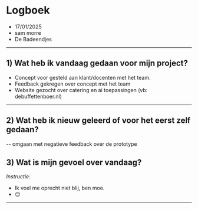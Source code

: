 # Logboek

- 17/01/2025
- sam morre
- De Badeendjes

---

## 1) Wat heb ik vandaag gedaan voor mijn project?

- Concept voor gesteld aan klant/docenten met het team.
- Feedback gekregen over concept met het team
- Website gezocht over catering en ai toepassingen (vb: debuffettenboer.nl)

---

## 2) Wat heb ik nieuw geleerd of voor het eerst zelf gedaan?

-- omgaan met negatieve feedback over de prototype


## 3) Wat is mijn gevoel over vandaag?

*Instructie:*  

- Ik voel me oprecht niet blij, ben moe.
- 😔

---

